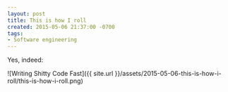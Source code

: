 ```yaml
---
layout: post
title: This is how I roll
created: 2015-05-06 21:37:00 -0700
tags:
- Software engineering
---
```

Yes, indeed:

![Writing Shitty Code Fast]({{ site.url }}/assets/2015-05-06-this-is-how-i-roll/this-is-how-i-roll.png)

